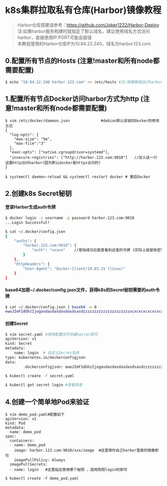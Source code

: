 # k8s集群拉取私有仓库(Harbor)镜像教程
> Harbor仓库搭建请参考：https://github.com/Joker1222/Harbor-Deploy <br>
> 注:如果harbor服务构建时就指定了默认域名，建议使用域名方式访问harbor，直接使用IP:PORT可能会报错 <br>
> 本教程使用的Harbor仓库IP为10.94.22.240，域名为harbor.123.com

## 0.配置所有节点的Hosts (注意!master和所有node都需要配置)
```bash
$ echo "10.94.22.240 harbor.123.com" >> /etc/hosts #注:按需换成自己harbor的IP地址
```
## 1.配置所有节点Docker访问harbor方式为http (注意!master和所有node都需要配置)
```vim
$ vim /etc/docker/daemon.json              #debian默认安装的Docker的修改方式 
{
  "log-opts": {
    "max-size": "5m",
    "max-file":"3"
  },
  "exec-opts": ["native.cgroupdriver=systemd"],
  "insecure-registries": ["http://harbor.123.com:9010"]   //加入这一行 设置http访问harbor(因为默认docker是https访问的)
}

$ systemctl daemon-reload && systemctl restart docker # 重启Docker
```
## 2.创建k8s Secret秘钥
#### 登录Harbor生成auth令牌
```bash
$ docker login -u username -p password harbor.123.com:9010   
...Login Successful!

$ cat ~/.docker/config.json
{
	"auths": {
		"harbor.123.com:9010": {
			"auth": "xxxxx"    //登陆成功后能查看到这里的令牌 (实际上就是账密字符串进行了一次base64加密)
		}
	},
	"HttpHeaders": {
		"User-Agent": "Docker-Client/19.03.15 (linux)"
	}
}
```
#### base64加密~/.docker/config.json文件，获得k8s的Secret秘钥需要的auth令牌
```bash
$ cat ~/.docker/config.json | base64 -w 0 
ewoJImF1dGhzIjogasdasdasdasdasdsasdzzzzzzzzzzzzzzzzzzzzzxcxcxcxcxcxcxcxcxcQvasdasdadsa==
```

#### 创建Secret
```bash
$ vim secret.yaml #使用配置文件创建secret即可
apiVersion: v1
kind: Secret
metadata:
    name: login  # 自定义Secret名称
type: kubernetes.io/dockerconfigjson
data:
        .dockerconfigjson: ewoJImF1dGhzIjogasdasdasdasdasdsasdzzzzzzzzzzzzzzzzzzzzzxcxcxcxcxcxcxcxcxcQvasdasdadsa==  # 这里使用上面加密后的auth令牌
        
$ kubectl create -f secret.yaml

$ kubectl get secret login #查看信息
```

## 4.创建一个简单地Pod来验证
```vim
$ vim demo_pod.yaml#配置如下
apiVersion: v1
kind: Pod
metadata:
  name: demo_pod
spec:
  containers:
  - name: demo_pod
    image: harbor.123.com:9010/xxx/image  #这里填你自己harbor里面的镜像即可
    imagePullPolicy: Always
  imagePullSecrets:
  - name: login   #这里指定使用哪个秘钥 ，就用刚刚login的即可

$ kubectl create -f demo_pod.yaml

```
